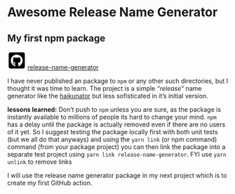 # Awesome Release Name Generator

## My first npm package

![GitHub repo](../images/octocat.png "github repo") [release-name-generator​](https://github.com/ftnilsson/release-name-generator)


I have never published an package to `npm` or any other such directories, but I thought it was time to learn. The project is a simple *“release”* name generator like the [haikunator​](https://www.npmjs.com/package/haikunator) but less sofisticated in it’s initial version.

**lessons learned:** Don’t push to `npm` unless you are sure, as the package is instantly available to millions of people its hard to change your mind. `npm` has a delay until the package is actually removed even if there are no users of it yet. So I suggest testing the package locally first with both unit tests (but we all do that anyways) and using the `yarn link` (or npm command) command (from your package project) you can then link the package into a separate test project using `yarn link release-name-generator`. FYI use `yarn unlink` to remove links

I will use the release name generator package in my next project which is to create my first GitHub action.
